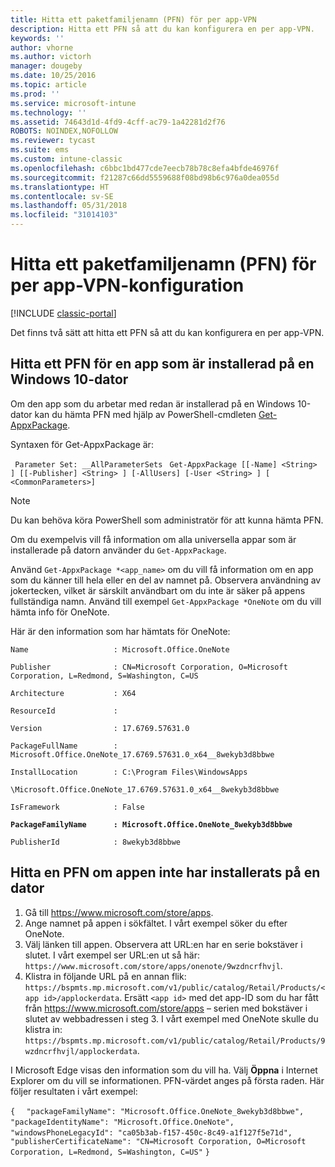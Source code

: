 ```yaml
---
title: Hitta ett paketfamiljenamn (PFN) för per app-VPN
description: Hitta ett PFN så att du kan konfigurera en per app-VPN.
keywords: ''
author: vhorne
ms.author: victorh
manager: dougeby
ms.date: 10/25/2016
ms.topic: article
ms.prod: ''
ms.service: microsoft-intune
ms.technology: ''
ms.assetid: 74643d1d-4fd9-4cff-ac79-1a42281d2f76
ROBOTS: NOINDEX,NOFOLLOW
ms.reviewer: tycast
ms.suite: ems
ms.custom: intune-classic
ms.openlocfilehash: c6bbc1bd477cde7eecb78b78c8efa4bfde46976f
ms.sourcegitcommit: f21287c66dd5559688f08bd98b6c976a0dea055d
ms.translationtype: HT
ms.contentlocale: sv-SE
ms.lasthandoff: 05/31/2018
ms.locfileid: "31014103"
---
```

# <a name="find-a-package-family-name-pfn-for-per-app-vpn-configuration"></a>Hitta ett paketfamiljenamn (PFN) för per app-VPN-konfiguration

[!INCLUDE [classic-portal](../includes/classic-portal.md)]

Det finns två sätt att hitta ett PFN så att du kan konfigurera en per app-VPN.

## <a name="find-a-pfn-for-an-app-thats-installed-on-a-windows-10-computer"></a>Hitta ett PFN för en app som är installerad på en Windows 10-dator

Om den app som du arbetar med redan är installerad på en Windows 10-dator kan du hämta PFN med hjälp av PowerShell-cmdleten [Get-AppxPackage](https://technet.microsoft.com/library/hh856044.aspx).

Syntaxen för Get-AppxPackage är:

` Parameter Set: __AllParameterSets`
` Get-AppxPackage [[-Name] <String> ] [[-Publisher] <String> ] [-AllUsers] [-User <String> ] [ <CommonParameters>]`

> [!NOTE]
> Du kan behöva köra PowerShell som administratör för att kunna hämta PFN.

Om du exempelvis vill få information om alla universella appar som är installerade på datorn använder du `Get-AppxPackage`.

Använd `Get-AppxPackage *<app_name>` om du vill få information om en app som du känner till hela eller en del av namnet på. Observera användning av jokertecken, vilket är särskilt användbart om du inte är säker på appens fullständiga namn. Använd till exempel `Get-AppxPackage *OneNote` om du vill hämta info för OneNote.


Här är den information som har hämtats för OneNote:

`Name                   : Microsoft.Office.OneNote`

`Publisher              : CN=Microsoft Corporation, O=Microsoft Corporation, L=Redmond, S=Washington, C=US`

`Architecture           : X64`

`ResourceId             :`

`Version                : 17.6769.57631.0`

`PackageFullName        : Microsoft.Office.OneNote_17.6769.57631.0_x64__8wekyb3d8bbwe`

`InstallLocation        : C:\Program Files\WindowsApps`

`\Microsoft.Office.OneNote_17.6769.57631.0_x64__8wekyb3d8bbwe`

`IsFramework            : False`

**`PackageFamilyName      : Microsoft.Office.OneNote_8wekyb3d8bbwe`**

`PublisherId            : 8wekyb3d8bbwe`



## <a name="find-a-pfn-if-the-app-is-not-installed-on-a-computer"></a>Hitta en PFN om appen inte har installerats på en dator

1.  Gå till https://www.microsoft.com/store/apps.
2.  Ange namnet på appen i sökfältet. I vårt exempel söker du efter OneNote.
3.  Välj länken till appen. Observera att URL:en har en serie bokstäver i slutet. I vårt exempel ser URL:en ut så här: `https://www.microsoft.com/store/apps/onenote/9wzdncrfhvjl`.
4.  Klistra in följande URL på en annan flik: `https://bspmts.mp.microsoft.com/v1/public/catalog/Retail/Products/<app id>/applockerdata`. Ersätt `<app id>` med det app-ID som du har fått från https://www.microsoft.com/store/apps – serien med bokstäver i slutet av webbadressen i steg 3. I vårt exempel med OneNote skulle du klistra in: `https://bspmts.mp.microsoft.com/v1/public/catalog/Retail/Products/9wzdncrfhvjl/applockerdata`.

I Microsoft Edge visas den information som du vill ha. Välj **Öppna** i Internet Explorer om du vill se informationen. PFN-värdet anges på första raden. Här följer resultaten i vårt exempel:


`{`
`  "packageFamilyName": "Microsoft.Office.OneNote_8wekyb3d8bbwe",`
`  "packageIdentityName": "Microsoft.Office.OneNote",`
`  "windowsPhoneLegacyId": "ca05b3ab-f157-450c-8c49-a1f127f5e71d",`
`  "publisherCertificateName": "CN=Microsoft Corporation, O=Microsoft Corporation, L=Redmond, S=Washington, C=US"`
`}`
